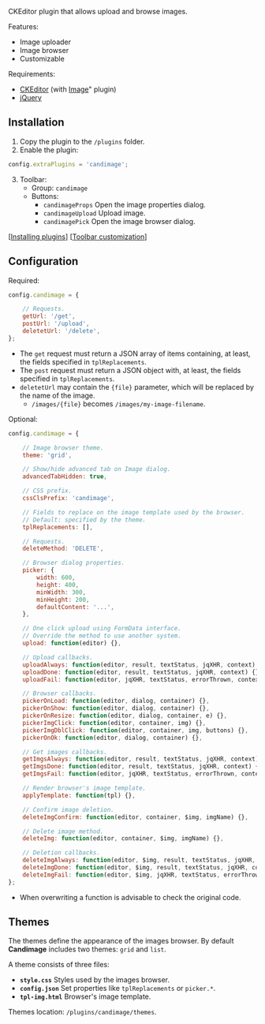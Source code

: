 CKEditor plugin that allows upload and browse images.

Features:
- Image uploader
- Image browser
- Customizable

Requirements:
- [CKEditor](http://ckeditor.com) (with [Image](http://ckeditor.com/addon/image)" plugin)
- [jQuery](http://jquery.com/)

## Installation

1. Copy the plugin to the `/plugins` folder.
2. Enable the plugin:
```js
config.extraPlugins = 'candimage';
```
3. Toolbar:
    - Group: `candimage`
    - Buttons:
        - `candimageProps` Open the image properties dialog.
        - `candimageUpload` Upload image.
        - `candimagePick` Open the image browser dialog.

[[Installing plugins](http://docs.ckeditor.com/#!/guide/dev_plugins)]
[[Toolbar customization](http://docs.ckeditor.com/#!/guide/dev_toolbar)]

## Configuration

Required:

```js
config.candimage = {

    // Requests.
    getUrl: '/get',
    postUrl: '/upload',
    deletetUrl: '/delete',
};
```

- The `get` request must return a JSON array of items containing, at least, the fields specified in `tplReplacements`.
- The `post` request must return a JSON object with, at least, the fields specified in `tplReplacements`.
- `deletetUrl` may contain the `{file}` parameter, which will be replaced by the name of the image.
    - `/images/{file}` becomes `/images/my-image-filename`.

Optional:

```js
config.candimage = {

    // Image browser theme.
    theme: 'grid',

    // Show/hide advanced tab on Image dialog.
    advancedTabHidden: true,

    // CSS prefix.
    cssClsPrefix: 'candimage',

    // Fields to replace on the image template used by the browser.
    // Default: specified by the theme.
    tplReplacements: [],

    // Requests.
    deleteMethod: 'DELETE',

    // Browser dialog properties.
    picker: {
        width: 600,
        height: 400,
        minWidth: 300,
        minHeight: 200,
        defaultContent: '...',
    },

    // One click upload using FormData interface.
    // Override the method to use another system.
    upload: function(editor) {},

    // Upload callbacks.
    uploadAlways: function(editor, result, textStatus, jqXHR, context) {},
    uploadDone: function(editor, result, textStatus, jqXHR, context) {},
    uploadFail: function(editor, jqXHR, textStatus, errorThrown, context) {},

    // Browser callbacks.
    pickerOnLoad: function(editor, dialog, container) {},
    pickerOnShow: function(editor, dialog, container) {},
    pickerOnResize: function(editor, dialog, container, e) {},
    pickerImgClick: function(editor, container, img) {},
    pickerImgDblClick: function(editor, container, img, buttons) {},
    pickerOnOk: function(editor, dialog, container) {},

    // Get images callbacks.
    getImgsAlways: function(editor, result, textStatus, jqXHR, context) {},
    getImgsDone: function(editor, result, textStatus, jqXHR, context) {},
    getImgsFail: function(editor, jqXHR, textStatus, errorThrown, context) {},

    // Render browser's image template.
    applyTemplate: function(tpl) {},

    // Confirm image deletion.
    deleteImgConfirm: function(editor, container, $img, imgName) {},

    // Delete image method.
    deleteImg: function(editor, container, $img, imgName) {},

    // Deletion callbacks.
    deleteImgAlways: function(editor, $img, result, textStatus, jqXHR, context) {},
    deleteImgDone: function(editor, $img, result, textStatus, jqXHR, context) {},
    deleteImgFail: function(editor, $img, jqXHR, textStatus, errorThrown, context) {},    
};
```

- When overwriting a function is advisable to check the original code.

## Themes

The themes define the appearance of the images browser. By default **Candimage** includes two themes: `grid` and `list`.

A theme consists of three files:

- **`style.css`** Styles used by the images browser.
- **`config.json`** Set properties like `tplReplacements` or `picker.*`.
- **`tpl-img.html`** Browser's image template.

Themes location: `/plugins/candimage/themes`.